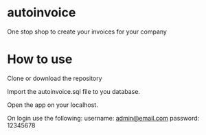 # autoinvoice
 One stop shop to create your invoices for your company

# How to use
Clone or download the repository

Import the autoinvoice.sql file to you database.

Open the app on your localhost.

On login use the following:
 username: admin@email.com
 password: 12345678
